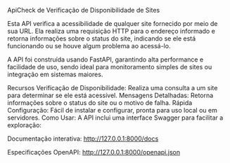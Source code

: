 ApiCheck de Verificação de Disponibilidade de Sites

Esta API verifica a acessibilidade de qualquer site fornecido por meio de sua URL. Ela realiza uma requisição HTTP para o endereço informado e retorna informações sobre o status do site, indicando se ele está funcionando ou se houve algum problema ao acessá-lo.

A API foi construída usando FastAPI, garantindo alta performance e facilidade de uso, sendo ideal para monitoramento simples de sites ou integração em sistemas maiores.

Recursos
Verificação de Disponibilidade: Realiza uma consulta a um site para determinar se ele está acessível.
Mensagens Detalhadas: Retorna informações sobre o status do site ou o motivo de falha.
Rápida Configuração: Fácil de instalar e configurar, pronta para uso local ou em servidores.
Como Usar:
A API inclui uma interface Swagger para facilitar a exploração:

Documentação interativa: http://127.0.0.1:8000/docs

Especificações OpenAPI: http://127.0.0.1:8000/openapi.json

